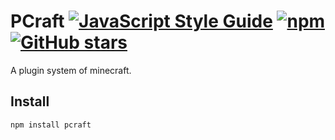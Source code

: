 # PCraft [![JavaScript Style Guide](https://img.shields.io/badge/code_style-standard-brightgreen.svg)](https://standardjs.com) [![npm](https://img.shields.io/npm/v/pcraft.svg)](https://www.npmjs.com/package/pcraft) [![GitHub stars](https://img.shields.io/github/stars/Apisium/PCraft.svg?style=social&label=Stars)](https://github.com/Apisium/PCraft)

A plugin system of minecraft.

## Install

```bash
npm install pcraft
```
